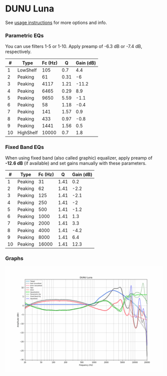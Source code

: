# DUNU Luna
See [usage instructions](https://github.com/jaakkopasanen/AutoEq#usage) for more options and info.

### Parametric EQs
You can use filters 1-5 or 1-10. Apply preamp of -6.3 dB or -7.4 dB, respectively.

|   # | Type      |   Fc (Hz) |    Q |   Gain (dB) |
|-----|-----------|-----------|------|-------------|
|   1 | LowShelf  |       105 | 0.7  |         4.4 |
|   2 | Peaking   |        61 | 0.31 |        -6   |
|   3 | Peaking   |      4117 | 1.21 |       -11.2 |
|   4 | Peaking   |      6465 | 0.29 |         8.9 |
|   5 | Peaking   |      9650 | 5.59 |        -1.1 |
|   6 | Peaking   |        58 | 1.18 |        -0.4 |
|   7 | Peaking   |       141 | 1.57 |         0.9 |
|   8 | Peaking   |       433 | 0.97 |        -0.8 |
|   9 | Peaking   |      1441 | 1.56 |         0.5 |
|  10 | HighShelf |     10000 | 0.7  |         1.8 |

### Fixed Band EQs
When using fixed band (also called graphic) equalizer, apply preamp of **-12.6 dB** (if available) and set gains manually with these parameters.

|   # | Type    |   Fc (Hz) |    Q |   Gain (dB) |
|-----|---------|-----------|------|-------------|
|   1 | Peaking |        31 | 1.41 |         0.2 |
|   2 | Peaking |        62 | 1.41 |        -2.2 |
|   3 | Peaking |       125 | 1.41 |        -2.1 |
|   4 | Peaking |       250 | 1.41 |        -2   |
|   5 | Peaking |       500 | 1.41 |        -1.2 |
|   6 | Peaking |      1000 | 1.41 |         1.3 |
|   7 | Peaking |      2000 | 1.41 |         3.3 |
|   8 | Peaking |      4000 | 1.41 |        -4.2 |
|   9 | Peaking |      8000 | 1.41 |         6.4 |
|  10 | Peaking |     16000 | 1.41 |        12.3 |

### Graphs
![](./DUNU%20Luna.png)

